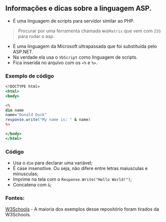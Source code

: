 ## Informações e dicas sobre a linguagem ASP.

* É uma linguagem de scripts para servidor similar ao PHP.
> Procurar por uma ferramenta chamada `WebMatrix` que vem com `ISS` para rodar o asp.
* É uma linguagem da Microsoft ultrapassada que foi substituída pelo ASP.NET.
* Na verdade ela usa o `VbScript` como linguagem de scripts.
* Fica inserida no arquivo com os `<%` e `%>`.


### Exemplo de código

```asp
<!DOCTYPE html>
<html>
<body>

<%
dim name
name="Donald Duck"
response.write("My name is: " & name)
%>

</body>
</html>
```

### Código
* Usa o `dim` para declarar uma variável;
* É case insensitive. Ou seja, não difere entre letras maiusculas e minusculas;
* Imprime na tela com o `Response.Write("Hello World!")`;
* Concatena com `&`;




### Fontes:

[W3Schools](https://www.w3schools.com/asp/asp_introduction.asp) - A maioria dos exemplos desse repositório foram tirados da W3Schools.
